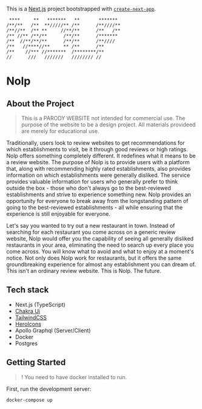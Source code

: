 This is a [Next.js](https://nextjs.org/) project bootstrapped with [`create-next-app`](https://github.com/vercel/next.js/tree/canary/packages/create-next-app).

```
 ****     **   *******   **       *******
/**/**   /**  **/////** /**      /**////**
/**//**  /** **     //**/**      /**   /**
/** //** /**/**      /**/**      /*******
/**  //**/**/**      /**/**      /**////
/**   //****//**     ** /**      /**
/**    //*** //*******  /********/**
//      ///   ///////   //////// //
```

# Nolp

## About the Project

> This is a PARODY WEBSITE not intended for commercial use. The purpose of the website to be a design project. All materials provideed are merely for educational use.

Traditionally, users look to review websites to get recommendations for which establishments to visit, be it through good reviews or high ratings. Nolp offers something completely different. It redefines what it means to be a review website. The purpose of Nolp is to provide users with a platform that, along with recommending highly rated establishments, also provides information on which establishments were generally disliked. The service provides valuable information for users who generally prefer to think outside the box - those who don't always go to the best-reviewed establishments and strive to experience something new. Nolp provides an opportunity for everyone to break away from the longstanding pattern of going to the best-reviewed establishments - all while ensuring that the experience is still enjoyable for everyone.

Let's say you wanted to try out a new restaurant in town. Instead of searching for each restaurant you come across on a generic review website, Nolp would offer you the capability of seeing all generally disliked restaurants in your area, eliminating the need to search up every place you come across. You will know what to avoid and what to enjoy at a moment's notice. Not only does Nolp work for restaurants, but it offers the same groundbreaking experience for almost any establishment you can dream of. This isn't an ordinary review website. This is Nolp. The future.

## Tech stack

- Next.js (TypeScript)
- [Chakra Ui](https://chakra-ui.com/)
- [TailwindCSS](https://tailwindcss.com/)
- [HeroIcons](https://heroicons.com/)
- Apollo Graphql (Server/Client)
- Docker
- Postgres

## Getting Started

> ! You need to have docker installed to run.

First, run the development server:

```bash
docker-compose up
```
